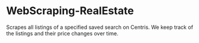 # WebScraping-RealEstate
Scrapes all listings of a specified saved search on Centris. We keep track of the listings and their price changes over time.

